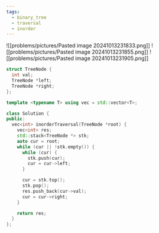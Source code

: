 ```yaml
---
tags:
  - binary_tree
  - traversal
  - inorder
---
```

![[problems/pictures/Pasted image 20241013231833.png]]
![[problems/pictures/Pasted image 20241013231855.png]]
![[problems/pictures/Pasted image 20241013231905.png]]



```c++
struct TreeNode {
  int val;
  TreeNode *left;
  TreeNode *right;
};

template <typename T> using vec = std::vector<T>;

class Solution {
public:
  vec<int> inorderTraversal(TreeNode *root) {
    vec<int> res;
    std::stack<TreeNode *> stk;
    auto cur = root;
    while (cur || !stk.empty()) {
      while (cur) {
        stk.push(cur);
        cur = cur->left;
      }

      cur = stk.top();
      stk.pop();
      res.push_back(cur->val);
      cur = cur->right;
    }

    return res;
  }
};
```